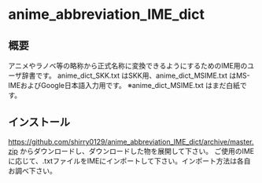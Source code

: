 # anime_abbreviation_IME_dict
## 概要
アニメやラノベ等の略称から正式名称に変換できるようにするためのIME用のユーザ辞書です。
anime_dict_SKK.txt はSKK用、anime_dict_MSIME.txt はMS-IMEおよびGoogle日本語入力用です。
※anime_dict_MSIME.txt はまだ白紙です。

## インストール
https://github.com/shirry0129/anime_abbreviation_IME_dict/archive/master.zip からダウンロードし、ダウンロードした物を展開して下さい。
ご使用のIMEに応じて、.txtファイルをIMEにインポートして下さい。インポート方法は各自お調べ下さい。